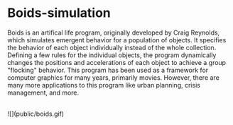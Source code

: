 # Boids-simulation
Boids is an artifical life program, originally developed by Craig Reynolds, which simulates emergent behavior for a population of objects. It specifies the behavior of each object individually instead of the whole collection. Defining a few rules for the individual objects, the program dynamically changes the positions and accelerations of each object to achieve a group "flocking" behavior. This program has been used as a framework for computer graphics for many years, primarily movies. However, there are many more applications to this program like urban planning, crisis management, and more. 

<br>
![](public/boids.gif)
